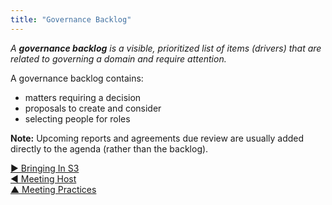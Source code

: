 ```yaml
---
title: "Governance Backlog"
---
```



_A **governance backlog** is a visible, prioritized list of items (drivers) that are related to governing a domain and require attention._

A governance backlog contains:

-   matters requiring a decision
-   proposals to create and consider
-   selecting people for roles

**Note:** Upcoming reports and agreements due review are usually added directly to the agenda (rather than the backlog).



[&#9654; Bringing In S3](bringing-in-s3.html)<br/>[&#9664; Meeting Host](meeting-host.html)<br/>[&#9650; Meeting Practices](meeting-practices.html)

